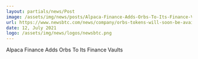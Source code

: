 ```yaml
---
layout: partials/news/Post
image: /assets/img/news/posts/Alpaca-Finance-Adds-Orbs-To-Its-Finance-Vaults-newsbtc.jpeg
url: https://www.newsbtc.com/news/company/orbs-tokens-will-soon-be-available-on-alpaca-finance-vault/
date: 12, July 2021
logo: /assets/img/news/logos/newsbtc.png
---
```


Alpaca Finance Adds Orbs To Its Finance Vaults